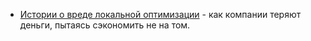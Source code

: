 - [Истории о вреде локальной оптимизации](https://habr.com/ru/articles/808925/) - как компании теряют деньги, пытаясь сэкономить не на том.